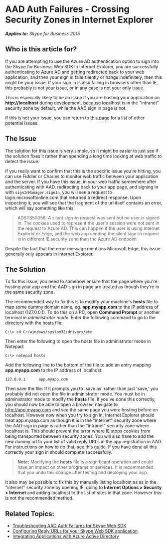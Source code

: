 # AAD Auth Failures - Crossing Security Zones in Internet Explorer

_**Applies to:** Skype for Business 2015_

## Who is this article for?

If you are attempting to use the Azure AD authentication option to sign into the Skype for Business Web SDK in Internet Explorer, you are successfully authenticating to Azure AD and getting redirected back to your web application, and then your sign in fails silently or hangs indefinitely, then this might be your issue. If your sign in is also failing in browsers other than IE, this probably is not your issue, or in any case is not your only issue.

This is especially likely to be an issue if you are hosting your application on **http://localhost** during development, because localhost is in the "intranet" security zone by default, while the AAD sign in page is not.

If this is not your issue, you can return to [this page](./AADAuthFailures.md) for a list of other potential issues.

## The Issue

The solution for this issue is very simple, so it might be easier to just see if the solution fixes it rather than spending a long time looking at web traffic to detect the issue.

If you really want to confirm that this is the specific issue you're hitting, you can use Fiddler or Charles to monitor web traffic between your application and the server. If you have this issue, in your web traffic somewhere after authenticating with AAD, redirecting back to your app page, and signing in with `signInManager.signIn`, you will see a request to login.microsoftonline.com that returned a redirect response. Upon  inspecting it, you will see that the fragment of the url itself contains an error, which will say something like this:

> ADSTS50058: A silent sign-in request was sent but no user is signed in. The cookies used to represent the user's session were not sent in the request to Azure AD. This can happen if the user is using Internet Explorer or Edge, and the web app sending the silent sign-in request is in different IE security zone than the Azure AD endpoint

Despite the fact that the error message mentions Microsoft Edge, this issue generally only appears in Internet Explorer.

## The Solution

To fix this issue, you need to somehow ensure that the page where you're hosting your app and the AAD sign in page are treated as though they're in the same security zone.

The recommended way to fix this is to modify your machine's **hosts** file to map some  dummy domain name, eg. **app.myapp.com** to the IP address of localhost (127.0.0.1). To do this on a PC, open **Command Prompt** or another terminal in _administrator mode_. Enter the following command to go to the directory with the hosts file:

`C:\> cd C:/windows/system32/drivers/etc`

Then enter the following to open the hosts file in administrator mode in Notepad:

`C:\> notepad hosts`

Add the following line to the bottom of the file to add an entry mapping **app.myapp.com** to the IP address of localhost:

`127.0.0.1 		app.myapp.com`

Then save the file. If it prompts you to 'save as' rather than just 'save,' you probably did not open the file in administrator mode. You must be in administrator mode to modify the **hosts** file. If you've done this correctly, you should now be able to open a browser, navigate to http://app.myapp.com and see the same page you were hosting before on localhost. However now when you try to sign in, Internet Explorer should treat app.myapp.com as though it is in the "internet" security zone where the AAD sign in page is rather than the "intranet" security zone where localhost is. This should prevent the error where IE  stops cookies from being transported between security zones. You will also have to add the new dummy url to your list of valid reply URLs in the app registration in AAD. For  instructions on how to do that, see [this guide](./AADAuth-ReplyURLs.md). If you have done all this correctly your sign in should complete successfully.

> **Note:** Modifying the **hosts** file is a significant operation and could have an impact on other programs or services. It is recommended that you undo this change after testing and deploying your app.

It also may be possible to fix this by manually listing localhost as as in the "internet" security zone by opening IE, going to **Internet Options > Security > Internet** and adding localhost to the list of sites in that zone. However this is not the recommended method.

## Related Topics:

- [Troubleshooting AAD Auth Failures for Skype Web SDK](./AADAuthFailures.md)
- [Configuring Reply URLs for your Skype Web SDK application](./AADAuth-ReplyURLs.md)
- [Integrating Applications with Azure Active Directory](https://docs.microsoft.com/en-us/azure/active-directory/active-directory-integrating-applications)
